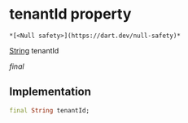 


# tenantId property




    *[<Null safety>](https://dart.dev/null-safety)*


[String](https://api.flutter.dev/flutter/dart-core/String-class.html) tenantId
  
_final_






## Implementation

```dart
final String tenantId;


```







